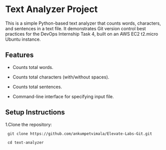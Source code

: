 # Text Analyzer Project

This is a simple Python-based text analyzer that counts words, characters, and sentences in a text file. It demonstrates Git version control best practices for the DevOps Internship Task 4, built on an AWS EC2 t2.micro Ubuntu instance.

## Features

- Counts total words.
  
- Counts total characters (with/without spaces).
  
- Counts total sentences.
  
- Command-line interface for specifying input file.
  
## Setup Instructions

1.Clone the repository:

     git clone https://github.com/ankumpetvimala/Elevate-Labs-Git.git

     cd text-analyzer

